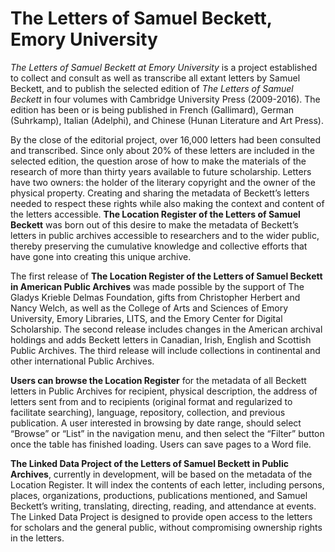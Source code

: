 # The Letters of Samuel Beckett, Emory University

_The Letters of Samuel Beckett at Emory University_ is a project established to collect and consult as well as transcribe all extant letters by Samuel Beckett, and to publish the selected edition of _The Letters of Samuel Beckett_ in four volumes with Cambridge University Press (2009-2016). The edition has been or is being published in French (Gallimard), German (Suhrkamp), Italian (Adelphi), and Chinese (Hunan Literature and Art Press).

By the close of the editorial project, over 16,000 letters had been consulted and transcribed. Since only about 20% of these letters are included in the selected edition, the question arose of how to make the materials of the research of more than thirty years available to future scholarship. Letters have two owners: the holder of the literary copyright and the owner of the physical property. Creating and sharing the metadata of Beckett’s letters needed to respect these rights while also making the context and content of the letters accessible. **The Location Register of the Letters of Samuel Beckett** was born out of this desire to make the metadata of Beckett’s letters in public archives accessible to researchers and to the wider public, thereby preserving the cumulative knowledge and collective efforts that have gone into creating this unique archive.

The first release of **The Location Register of the Letters of Samuel Beckett in American Public Archives** was made possible by the support of The Gladys Krieble Delmas Foundation, gifts from Christopher Herbert and Nancy Welch, as well as the College of Arts and Sciences of Emory University, Emory Libraries, LITS, and the Emory Center for Digital Scholarship. The second release includes changes in the American archival holdings and adds Beckett letters in Canadian, Irish, English and Scottish Public Archives. The third release will include collections in continental and other international Public Archives.

**Users can browse the Location Register** for the metadata of all Beckett letters in Public Archives for recipient, physical description, the address of letters sent from and to recipients (original format and regularized to facilitate searching), language, repository, collection, and previous publication. A user interested in browsing by date range, should select “Browse” or “List” in the navigation menu, and then select the “Filter” button once the table has finished loading. Users can save pages to a Word file.

**The Linked Data Project of the Letters of Samuel Beckett in Public Archives**, currently in development, will be based on the metadata of the Location Register. It will index the contents of each letter, including persons, places, organizations, productions, publications mentioned, and Samuel Beckett’s writing, translating, directing, reading, and attendance at events. The Linked Data Project is designed to provide open access to the letters for scholars and the general public, without compromising ownership rights in the letters.